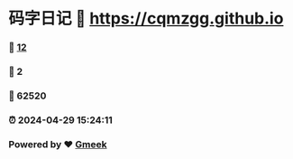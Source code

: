 # 码字日记 :link: https://cqmzgg.github.io 
### :page_facing_up: [12](https://cqmzgg.github.io/tag.html) 
### :speech_balloon: 2 
### :hibiscus: 62520 
### :alarm_clock: 2024-04-29 15:24:11 
### Powered by :heart: [Gmeek](https://github.com/Meekdai/Gmeek)
